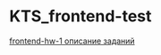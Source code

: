 # KTS_frontend-test

<a href="https://github.com/ktsstudio/frontend-hw-1">frontend-hw-1 описание заданий</a>